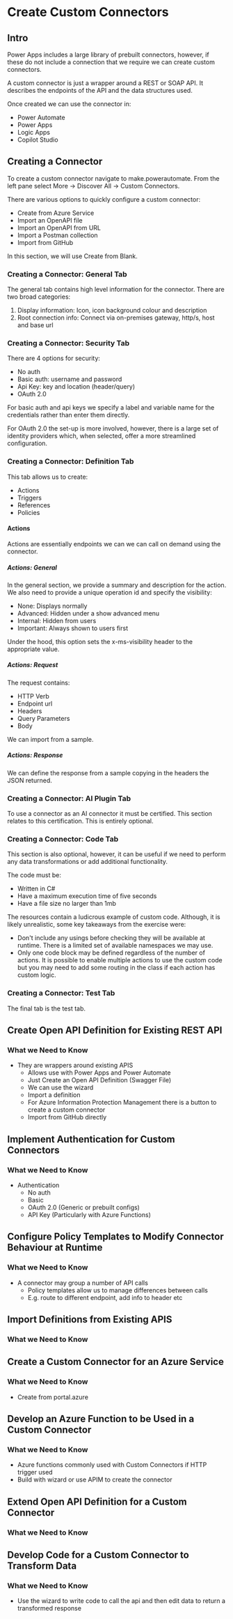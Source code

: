 # Create Custom Connectors

## Intro

Power Apps includes a large library of prebuilt connectors, however, if these do
not include a connection that we require we can create custom connectors.

A custom connector is just a wrapper around a REST or SOAP API. It describes the
endpoints of the API and the data structures used.

Once created we can use the connector in:

- Power Automate
- Power Apps
- Logic Apps
- Copilot Studio

## Creating a Connector

To create a custom connector navigate to make.powerautomate. From the left pane
select More -> Discover All -> Custom Connectors.

There are various options to quickly configure a custom connector:

- Create from Azure Service
- Import an OpenAPI file
- Import an OpenAPI from URL
- Import a Postman collection
- Import from GitHub

In this section, we will use Create from Blank.

### Creating a Connector: General Tab

The general tab contains high level information for the connector. There are
two broad categories:

1. Display information: Icon, icon background colour and description
2. Root connection info: Connect via on-premises gateway, http/s, host and base
url

### Creating a Connector: Security Tab

There are 4 options for security:

- No auth
- Basic auth: username and password
- Api Key: key and location (header/query)
- OAuth 2.0

For basic auth and api keys we specify a label and variable name for the
credentials rather than enter them directly.

For OAuth 2.0 the set-up is more involved, however, there is a large set of
identity providers which, when selected, offer a more streamlined configuration.

### Creating a Connector: Definition Tab

This tab allows us to create:

- Actions
- Triggers
- References
- Policies

#### Actions

Actions are essentially endpoints we can we can call on demand using the
connector.

##### Actions: General

In the general section, we provide a summary and description for the action. We
also need to provide a unique operation id and specify the visibility:

- None: Displays normally
- Advanced: Hidden under a show advanced menu
- Internal: Hidden from users
- Important: Always shown to users first

Under the hood, this option sets the x-ms-visibility header to the appropriate
value.

##### Actions: Request

The request contains:

- HTTP Verb
- Endpoint url
- Headers
- Query Parameters
- Body

We can import from a sample.

##### Actions: Response

We can define the response from a sample copying in the headers the JSON
returned.

### Creating a Connector: AI Plugin Tab

To use a connector as an AI connector it must be certified. This section relates
to this certification. This is entirely optional.

### Creating a Connector: Code Tab

This section is also optional, however, it can be useful if we need to perform
any data transformations or add additional functionality.

The code must be:

- Written in C#
- Have a maximum execution time of five seconds
- Have a file size no larger than 1mb

The resources contain a ludicrous example of custom code. Although, it is likely
unrealistic, some key takeaways from the exercise were:

- Don't include any usings before checking they will be available at runtime.
There is a limited set of available namespaces we may use.
- Only one code block may be defined regardless of the number of actions. It is
possible to enable multiple actions to use the custom code but you may need to
add some routing in the class if each action has custom logic.

### Creating a Connector: Test Tab

The final tab is the test tab.

## Create Open API Definition for Existing REST API

### What we Need to Know

- They are wrappers around existing APIS
  - Allows use with Power Apps and Power Automate
  - Just Create an Open API Definition (Swagger File)
  - We can use the wizard
  - Import a definition
  - For Azure Information Protection Management there is a button to create a
  custom connector
  - Import from GitHub directly
  
## Implement Authentication for Custom Connectors

### What we Need to Know

- Authentication
  - No auth
  - Basic
  - OAuth 2.0 (Generic or prebuilt configs)
  - API Key (Particularly with Azure Functions)

## Configure Policy Templates to Modify Connector Behaviour at Runtime

### What we Need to Know

- A connector may group a number of API calls
  - Policy templates allow us to manage differences between calls
  - E.g. route to different endpoint, add info to header etc

## Import Definitions from Existing APIS

### What we Need to Know

## Create a Custom Connector for an Azure Service

### What we Need to Know

- Create from portal.azure

## Develop an Azure Function to be Used in a Custom Connector

### What we Need to Know

- Azure functions commonly used with Custom Connectors if HTTP trigger used
- Build with wizard or use APIM to create the connector

## Extend Open API Definition for a Custom Connector

### What we Need to Know

## Develop Code for a Custom Connector to Transform Data

### What we Need to Know

- Use the wizard to write code to call the api and then edit data to return a
transformed response
